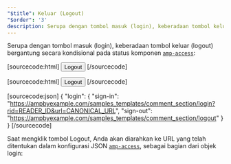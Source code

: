 ```yaml
---
"$title": Keluar (Logout)
"$order": '3'
description: Serupa dengan tombol masuk (login), keberadaan tombol keluar (logout) bergantung secara kondisional pada status komponen amp-access ....
---
```


Serupa dengan tombol masuk (login), keberadaan tombol keluar (logout) bergantung secara kondisional pada status komponen [`amp-access`](../../../../documentation/components/reference/amp-access.md):

[sourcecode:html]
<button amp-access="loggedIn" amp-access-hide tabindex="0" on="tap:amp-access.login-sign-out" class="button-primary comment-button">Logout</button>
[/sourcecode]

[sourcecode:html] <button amp-access="loggedIn" amp-access-hide="" tabindex="0" on="tap:amp-access.login-sign-out" class="button-primary comment-button">Logout</button> [/sourcecode]

[sourcecode:json]
{
"login": {
  "sign-in": "https://ampbyexample.com/samples_templates/comment_section/login?rid=READER_ID&url=CANONICAL_URL",
  "sign-out": "https://ampbyexample.com/samples_templates/comment_section/logout"
  }
}
[/sourcecode]

Saat mengklik tombol Logout, Anda akan diarahkan ke URL yang telah ditentukan dalam konfigurasi JSON [`amp-access`](../../../../documentation/components/reference/amp-access.md), sebagai bagian dari objek login:
